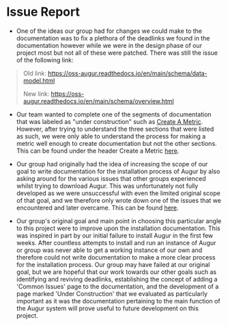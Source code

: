 # Issue Report

- One of the ideas our group had for changes we could make to the documentation was to fix a plethora of the deadlinks we found in the documentation however while we were in the design phase of our project most but not all of these were patched. There was still the issue of the following link:
> Old link: https://oss-augur.readthedocs.io/en/main/schema/data-model.html
>
> New link: https://oss-augur.readthedocs.io/en/main/schema/overview.html

- Our team wanted to complete one of the segments of documentation that was labeled as "under construction" such as [Create A Metric](https://oss-augur.readthedocs.io/en/main/development-guide/create-a-metric/toc.html). However, after trying to understand the three sections that were listed as such, we were only able to understand the process for making a metric well enough to create documentation but not the other sections. This can be found under the header Create a Metric [here](https://github.com/NToepke/Group-4-Fork/blob/sprint4/Sprint%20Four%20Documents/Updated%20Design%20Documentation.md).

- Our group had originally had the idea of increasing the scope of our goal to write documentation for the installation process of Augur by also asking around for the various issues that other groups experienced whilst trying to download Augur. This was unfortunately not fully developed as we were unsuccessful with even the limited original scope of that goal, and we therefore only wrote down one of the issues that we encountered and later overcame. This can be found [here](https://github.com/NToepke/Group-4-Fork/blob/sprint4/Sprint%20Three%20Documents/CommonIssues.md).

- Our group's original goal and main point in choosing this particular angle to this project were to improve upon the installation documentation. This was inspired in part by our initial failure to install Augur in the first few weeks. After countless attempts to install and run an instance of Augur or group was never able to get a working instance of our own and therefore could not write documentation to make a more clear process for the installation process. Our group may have failed at our original goal, but we are hopeful that our work towards our other goals such as identifying and reviving deadlinks, establishing the concept of adding a 'Common Issues' page to the documentation, and the development of a page marked 'Under Construction' that we evaluated as particularly important as it was the documentation pertaining to the main function of the Augur system will prove useful to future development on this project.
